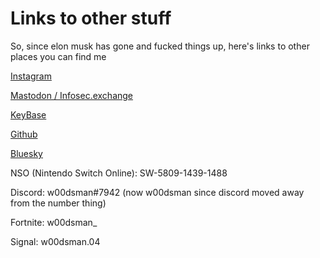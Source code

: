 # Links to other stuff

So, since elon musk has gone and fucked things up, here's links to other places you can find me

[Instagram](https://instagram.com/awneilan)

[Mastodon / Infosec.exchange](https://infosec.exchange/@aneilan)

[KeyBase](https://keybase.io/w00dsman)

[Github](https://github.com/aneilan)

[Bluesky](https://bsky.app/profile/aneilan.bsky.social)

NSO (Nintendo Switch Online): SW-5809-1439-1488

Discord: w00dsman#7942 (now w00dsman since discord moved away from the number thing)

Fortnite: w00dsman_

Signal: w00dsman.04
